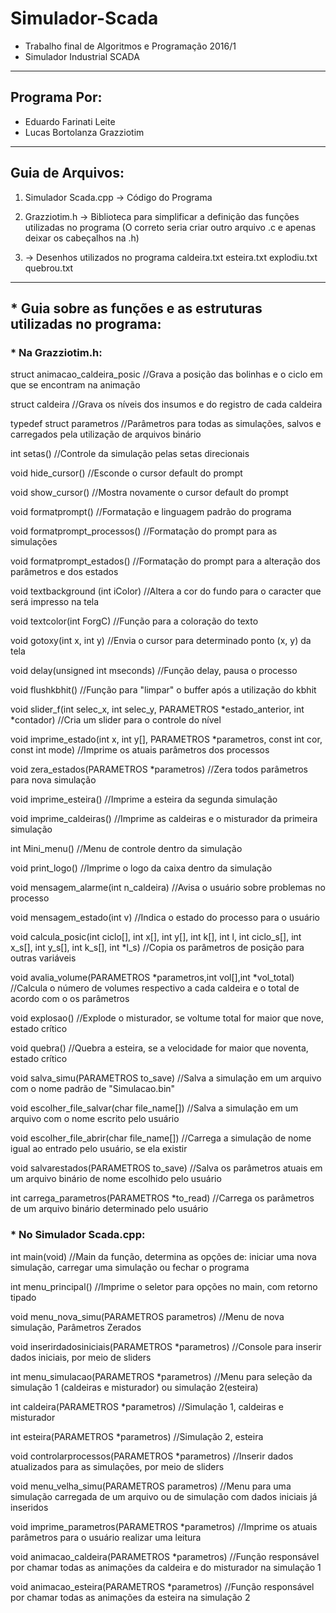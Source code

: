 # Simulador-Scada
- Trabalho final de Algoritmos e Programação 2016/1
- Simulador Industrial SCADA
-----------------------------------
## Programa Por:

- Eduardo Farinati Leite
- Lucas Bortolanza Grazziotim
-----------------------------------

## Guia de Arquivos:

1. Simulador Scada.cpp -> Código do Programa
2. Grazziotim.h -> Biblioteca para simplificar a definição das funções utilizadas no programa
(O correto seria criar outro arquivo .c e apenas deixar os cabeçalhos na .h)

3. -> Desenhos utilizados no programa
caldeira.txt
esteira.txt
explodiu.txt
quebrou.txt
-----------------------------------

## * Guia sobre as funções e as estruturas utilizadas no programa:


### * Na Grazziotim.h:

struct animacao_caldeira_posic
	//Grava a posição das bolinhas e o ciclo em que se encontram na animação

struct caldeira
	 //Grava os níveis dos insumos e do registro de cada caldeira

typedef struct parametros
	//Parâmetros para todas as simulações, salvos e carregados pela utilização de arquivos binário

int setas()
	//Controle da simulação pelas setas direcionais

void hide_cursor()
	//Esconde o cursor default do prompt

void show_cursor()
	//Mostra novamente o cursor default do prompt

void formatprompt()
	//Formatação e linguagem padrão do programa

void formatprompt_processos()
	//Formatação do prompt para as simulações

void formatprompt_estados()
	//Formatação do prompt para a alteração dos parâmetros e dos estados

void textbackground (int iColor)
	//Altera a cor do fundo para o caracter que será impresso na tela

void textcolor(int ForgC)
	//Função para a coloração do texto

void gotoxy(int x, int y) 
	//Envia o cursor para determinado ponto (x, y) da tela

void delay(unsigned int mseconds)
	//Função delay, pausa o processo

void flushkbhit()
	//Função para "limpar" o buffer após a utilização do kbhit

void slider_f(int selec_x, int selec_y, PARAMETROS *estado_anterior, int *contador)
	//Cria um slider para o controle do nível

void imprime_estado(int x, int y[], PARAMETROS *parametros, const int cor, const int mode)
	//Imprime os atuais parâmetros dos processos

void zera_estados(PARAMETROS *parametros)
	//Zera todos parâmetros para nova simulação

void imprime_esteira()
	//Imprime a esteira da segunda simulação

void imprime_caldeiras()
	//Imprime as caldeiras e o misturador da primeira simulação

int Mini_menu()
	//Menu de controle dentro da simulação

void print_logo()
	//Imprime o logo da caixa dentro da simulação

void mensagem_alarme(int n_caldeira)
	//Avisa o usuário sobre problemas no processo

void mensagem_estado(int v)
	//Indica o estado do processo para o usuário

void calcula_posic(int ciclo[], int x[], int y[], int k[], int l, int ciclo_s[], int x_s[], int y_s[], int k_s[], int *l_s)
	//Copia os parâmetros de posição para outras variáveis

void avalia_volume(PARAMETROS *parametros,int vol[],int *vol_total)
	//Calcula o número de volumes respectivo a cada caldeira e o total de acordo com o os parâmetros

void explosao()
	//Explode o misturador, se voltume total for maior que nove, estado crítico

void quebra()
	//Quebra a esteira, se a velocidade for maior que noventa, estado crítico

void salva_simu(PARAMETROS to_save)
	//Salva a simulação em um arquivo com o nome padrão de "Simulacao.bin"

void escolher_file_salvar(char file_name[])
	//Salva a simulação em um arquivo com o nome escrito pelo usuário

void escolher_file_abrir(char file_name[])
	//Carrega a simulação de nome igual ao entrado pelo usuário, se ela existir

void salvarestados(PARAMETROS to_save)
	//Salva os parâmetros atuais em um arquivo binário de nome escolhido pelo usuário

int carrega_parametros(PARAMETROS *to_read)
	//Carrega os parâmetros de um arquivo binário determinado pelo usuário


### * No Simulador Scada.cpp:

int main(void)
	//Main da função, determina as opções de: iniciar uma nova simulação, carregar uma simulação ou fechar o programa

int menu_principal()
	//Imprime o seletor para opções no main, com retorno tipado

void menu_nova_simu(PARAMETROS parametros)
	//Menu de nova simulação, Parâmetros Zerados

 void inserirdadosiniciais(PARAMETROS *parametros)
	//Console para inserir dados iniciais, por meio de sliders

int menu_simulacao(PARAMETROS *parametros) 
	//Menu para seleção da simulação 1 (caldeiras e misturador) ou simulação 2(esteira)

int caldeira(PARAMETROS *parametros)
	//Simulação 1, caldeiras e misturador

int esteira(PARAMETROS *parametros)
	//Simulação 2, esteira

void controlarprocessos(PARAMETROS *parametros)
	//Inserir dados atualizados para as simulações, por meio de sliders

void menu_velha_simu(PARAMETROS parametros)
	//Menu para uma simulação carregada de um arquivo ou de simulação com dados iniciais já inseridos

void imprime_parametros(PARAMETROS *parametros)
	//Imprime os atuais parâmetros para o usuário realizar uma leitura

void animacao_caldeira(PARAMETROS *parametros)
	//Função responsável por chamar todas as animações da caldeira e do misturador na simulação 1

void animacao_esteira(PARAMETROS *parametros)
	//Função responsável por chamar todas as animações da esteira na simulação 2
